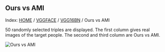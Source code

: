 ## Ours vs AMI

Index: [HOME](../../../../../) / [VGGFACE](../../) / [VGG16BN](../) / Ours vs AMI

50 randomly selected triples are displayed. The first column gives real images of the target people. The second and third column are Ours vs AMI.

![Ours vs AMI](gt_black_ours_black_ami.png)